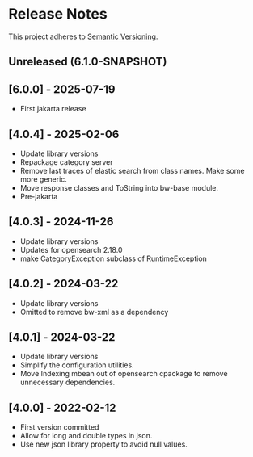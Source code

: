 # Release Notes

This project adheres to [Semantic Versioning](https://semver.org/spec/v2.0.0.html).

## Unreleased (6.1.0-SNAPSHOT)

## [6.0.0] - 2025-07-19
* First jakarta release

## [4.0.4] - 2025-02-06
* Update library versions
* Repackage category server
* Remove last traces of elastic search from class names. Make some more generic.
* Move response classes and ToString into bw-base module.
* Pre-jakarta

## [4.0.3] - 2024-11-26
* Update library versions
* Updates for opensearch 2.18.0
* make CategoryException subclass of RuntimeException

## [4.0.2] - 2024-03-22
* Update library versions
* Omitted to remove bw-xml as a dependency

## [4.0.1] - 2024-03-22
* Update library versions
* Simplify the configuration utilities.
* Move Indexing mbean out of opensearch
  cpackage to remove unnecessary dependencies.

## [4.0.0] - 2022-02-12
* First version committed
* Allow for long and double types in json.
* Use new json library property to avoid null values.

